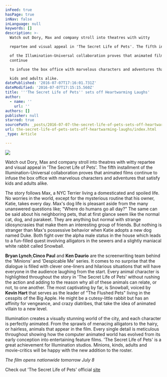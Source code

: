 ```yaml
---
inFeed: true
hasPage: true
inNav: false
inLanguage: null
keywords: []
description: >-
  Watch out Dory, Max and company stroll into theatres with witty

  repartee and visual appeal in 'The Secret Life of Pets'. The fifth installment

  of the Illumination-Universal collaboration proves that animated films
  continue

  to infuse the box office with marvelous characters and adventures that satisfy

  kids and adults alike.
datePublished: '2016-07-07T17:16:01.731Z'
dateModified: '2016-07-07T17:15:15.560Z'
title: '''The Secret Life of Pets'' sets off Heartwarming Laughs'
author:
  - name: ''
    url: ''
authors: []
publisher: null
starred: true
sourcePath: _posts/2016-07-07-the-secret-life-of-pets-sets-off-heartwarming-laughs.md
url: the-secret-life-of-pets-sets-off-heartwarming-laughs/index.html
_type: Article

---
```

![](https://the-grid-user-content.s3-us-west-2.amazonaws.com/d0eef744-24ed-4b8f-8fd2-afb892f9f724.jpg)

Watch out Dory, Max and company stroll into theatres with witty
repartee and visual appeal in 'The Secret Life of Pets'. The fifth installment
of the Illumination-Universal collaboration proves that animated films continue
to infuse the box office with marvelous characters and adventures that satisfy
kids and adults alike.

The story follows Max, a NYC Terrier living a domesticated and spoiled life. No worries in the world, except for the mysterious routine that his owner, Katie, takes every day. Max's dog life is pleasant aside from the many unanswered questions like; "Where do humans go all day?" The same can be said about his neighboring pets, that at first glance seem like the normal cat, dog, and parakeet. They are anything but normal with strange idiosyncrasies that make them an interesting group of friends. But nothing is stranger than Max's possessive behavior when Katie adopts a new dog named Duke. Both fight over the alpha male status in the house which leads to a fun-filled quest involving alligators in the sewers and a slightly maniacal white rabbit called Snowball.

**Bryan Lynch**,**Cinco Paul** and **Ken Daurio** are the screenwriting team behind the 'Minions' and 'Despicable Me' series. It comes to no surprise that the dialogue is filled with clever one-liners and hilarious situations that will have everyone in the audience laughing from the start. Every animal character is highlighted throughout the story in 'The Secret Life of Pets' without rushing the action and adding to the reason why all of these animals can relate, or not, to one another. The most captivating by far, is Snowball, voiced by **Kevin Hart** that serves as the leader of "The Flushed Pets" living in the cesspits of the Big Apple. He might be a cutesy-little rabbit but has an affinity for vengeance, and crazy diatribes, that take the idea of animated villain to a new level. 

Illumination creates a visually stunning world of the city, and
each character is perfectly animated. From the sprawls of menacing alligators to
the hairy, or hairless, animals that appear in the film. Every single detail is
meticulous throughout showing how the computer animated world has evolved from
its early conception into entertaining feature films. 'The Secret Life of Pets'
is a great achievement for Illumination studios. Minions, kinds, adults and movie-critics
will be happy with the new addition to the roster.

_The film opens nationwide tomorrow July 8_

Check out 'The Secret Life of Pets' official [site][0]

[0]: thesecretlifeofpets.com